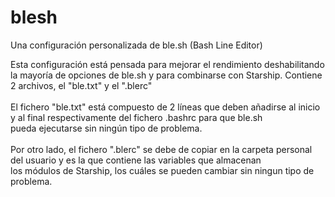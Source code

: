 # blesh
Una configuración personalizada de ble.sh (Bash Line Editor)

Esta configuración está pensada para mejorar el rendimiento deshabilitando 
la mayoría de opciones de ble.sh y para combinarse con Starship.
Contiene 2 archivos, el "ble.txt" y el ".blerc"
<br><br>
El fichero "ble.txt" está compuesto de 2 líneas que deben añadirse al inicio y al final respectivamente del fichero .bashrc para que ble.sh <br>
pueda ejecutarse sin ningún tipo de problema.
<br><br>
Por otro lado, el fichero ".blerc" se debe de copiar en la carpeta personal del usuario y es la que contiene las variables que almacenan <br>
los módulos de Starship, los cuáles se pueden cambiar sin ningun tipo de problema.
